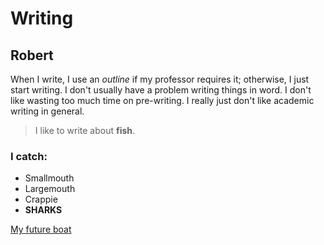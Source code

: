 # Writing
## Robert
When I write, I use an *outline* if my professor requires it; otherwise, I just start writing. I don't usually have a problem writing things in word. I don't like wasting too much time on pre-writing. I really just don't like academic writing in general.
>I like to write about **fish**. 
### I catch:
- Smallmouth
- Largemouth
- Crappie
- **SHARKS**

[My future boat](https://www.bing.com/images/search?view=detailV2&ccid=6L6U%2bb%2bh&id=0549AD00A806B9B87CED7E409FE747CB3E987ADE&thid=OIP.6L6U-b-h2VWLtaqYixnZGQHaDZ&mediaurl=http%3a%2f%2fwww.thunder1320.com%2fwp-content%2fuploads%2f2016%2f05%2fPhoenix-boats.jpg&exph=440&expw=960&q=phoenix+boats&simid=608015832392536004&selectedIndex=37&ajaxhist=0)
